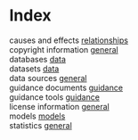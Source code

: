 # Index


causes and effects [relationships](relationships.md#tp1)<br />
copyright information [general](general.md#tp1)<br />
databases [data](data.md#tp2)<br />
datasets [data](data.md#tp1)<br />
data sources [general](general.md#tp3)<br />
guidance documents [guidance](guidance.md#tp2)<br />
guidance tools [guidance](guidance.md#tp1)<br />
license information [general](general.md#tp2)<br />
models [models](models.md#tp1)<br />
statistics [general](general.md#tp4)